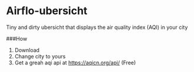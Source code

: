 # Airflo-ubersicht
Tiny and dirty ubersicht that displays the air quality index (AQI) in your city


###How

1. Download
2. Change city to yours
3. Get a greah aqi api at https://aqicn.org/api/ (Free)



